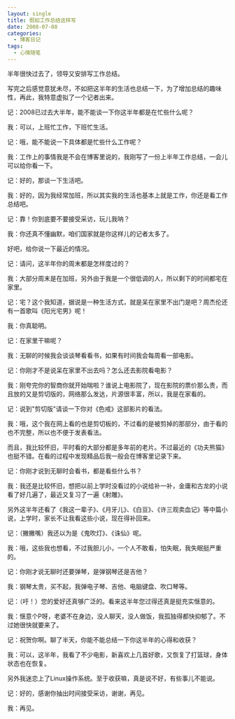 ```yaml
---
layout: single
title: 假如工作总结这样写
date: 2008-07-08
categories:
  - 博客日记
tags:
  - 心情随笔
---
```


半年很快过去了，领导又安排写工作总结。

写完之后感觉意犹未尽，不如把这半年的生活也总结一下，为了增加总结的趣味性，再此，我特意虚拟了一个记者出来。

记：2008已过去大半年，能不能谈一下你这半年都是在忙些什么呢？

我：可以，上班忙工作，下班忙生活。

记：哦，能不能说一下具体都是忙些什么工作呢？

我：工作上的事情我是不会在博客里说的，我刚写了一份上半年工作总结，一会儿可以给你看一下。

记：好的，那谈一下生活吧。

我：好的，因为我经常加班，所以其实我的生活也基本上就是工作，你还是看工作总结吧。

记：靠！你到底要不要接受采访，玩儿我呐？

我：你还真不懂幽默，咱们国家就是你这样儿的记者太多了。

好吧，给你说一下最近的情况。

记：请问，这半年你的周末都是怎样度过的？

我：大部分周末是在加班，另外由于我是一个很低调的人，所以剩下的时间都宅在家里。

记：宅？这个我知道，据说是一种生活方式，就是呆在家里不出门是吧？周杰伦还有一首歌叫《阳光宅男》呢！

我：你真聪明。

记：在家里干嘛呢？

我：无聊的时候我会谈谈琴看看书，如果有时间我会每周看一部电影。

记：你刚才不是说呆在家里不出去吗？怎么还去影院看电影？

我：刚夸完你的智商你就开始喘啦？谁说上电影院了，现在影院的票价那么贵，而且放的又是剪切版的，网络那么发达，片源很丰富，所以，我是在家看的。

记：说到\"剪切版\"请谈一下你对《色戒》这部影片的看法。

我：哦，这个我在网上看的也是剪切板的，不过看的是被剪掉的那部分，由于看的也不完整，所以也不便于发表看法。

而且，我比较怀旧，平时看的大部分都是多年前的老片。不过最近的《功夫熊猫》也挺不错。在看的过程中发现精品后我一般会在博客里记录下来。

记：你刚才说到无聊时会看书，都是看些什么书？

我：我还是比较怀旧，想把以前上学时没看过的小说给补一补，金庸和古龙的小说看了好几遍了，最近又复习了一遍《射雕》。

另外这半年还看了《我这一辈子》、《月牙儿》、《白豆》、《许三观卖血记》等中篇小说，上学时，家长不让我看这些小说，现在得补回来。

记：（撇撇嘴）我还以为是《鬼吹灯》、《诛仙》呢。

我：哦，这些我也想看，不过我胆儿小，一个人不敢看，怕失眠，我失眠挺严重的。

记：你刚才说无聊时还要弹琴，是弹钢琴还是吉他？

我：钢琴太贵，买不起，我弹电子琴、吉他、电脑键盘、吹口琴等。

记：（吁！）您的爱好还真够广泛的。看来这半年您过得还真是挺充实惬意的。

我：惬意个P呀，老婆不在身边，没人聊天，没人做饭，我孤独得都快抑郁了。不过她很快就要来了。

记：祝贺你啊。聊了半天，你能不能总结一下你这半年的心得和收获？

我：可以，这半年，我看了不少电影，新喜欢上几首好歌，又恢复了打篮球，身体状态也在恢复。

另外我迷恋上了Linux操作系统。至于收获嘛，真是说不好，有些事儿不能说。

记：好的，感谢你抽出时间接受采访，谢谢，再见。

我：再见。

